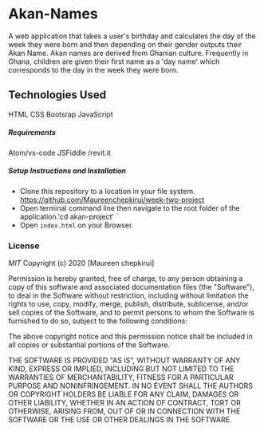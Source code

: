 # Akan-Names

A web application that takes a user's birthday and calculates the day of the week they were born and then depending on their gender outputs their Akan Name. Akan names are derived from Ghanian culture. Frequently in Ghana, children are given their first name as a 'day name' which corresponds to the day in the week they were born.



## Technologies Used

HTML
CSS
Bootsrap
JavaScript
##### Requirements
Atom/vs-code
JSFiddle /revit.it

##### Setup Instructions and Installation

- Clone this repository to a location in your file system. https://github.com/Maureenchepkirui/week-two-project
- Open terminal command line then navigate to the root folder of the application.'cd akan-project' `
- Open `index.html` on your Browser.


### License

*MIT*
Copyright (c) 2020 [Maureen chepkirui]

Permission is hereby granted, free of charge, to any person obtaining a copy of this software and associated documentation files (the "Software"), to deal in the Software without restriction, including without limitation the rights to use, copy, modify, merge, publish, distribute, sublicense, and/or sell copies of the Software, and to permit persons to whom the Software is furnished to do so, subject to the following conditions:

The above copyright notice and this permission notice shall be included in all copies or substantial portions of the Software.

THE SOFTWARE IS PROVIDED "AS IS", WITHOUT WARRANTY OF ANY KIND, EXPRESS OR IMPLIED, INCLUDING BUT NOT LIMITED TO THE WARRANTIES OF MERCHANTABILITY, FITNESS FOR A PARTICULAR PURPOSE AND NONINFRINGEMENT. IN NO EVENT SHALL THE AUTHORS OR COPYRIGHT HOLDERS BE LIABLE FOR ANY CLAIM, DAMAGES OR OTHER LIABILITY, WHETHER IN AN ACTION OF CONTRACT, TORT OR OTHERWISE, ARISING FROM, OUT OF OR IN CONNECTION WITH THE SOFTWARE OR THE USE OR OTHER DEALINGS IN THE SOFTWARE.
